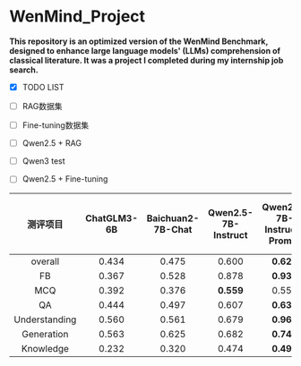 # WenMind_Project

**This repository is an optimized version of the WenMind Benchmark, designed to enhance large language models' (LLMs) comprehension of classical literature. It was a project I completed during my internship job search.**



- [x]  TODO LIST

- [ ]  RAG数据集

- [ ]  Fine-tuning数据集

- [ ]  Qwen2.5 + RAG

- [ ]  Qwen3 test

- [ ]  Qwen2.5 + Fine-tuning
  
  

| 测评项目          | ChatGLM3-6B | Baichuan2-7B-Chat | Qwen2.5-7B-Instruct | Qwen2.5-7B-Instruct-Prompt | Qwen2.5-7B-Instruct-Prompt-RAG | Qwen3-7B | Qwen2.5-7B-Instruct-Prompt-FT |
|:-------------:|:-----------:|:-----------------:|:-------------------:|:--------------------------:|:------------------------------:|:--------:|:-----------------------------:|
| overall       | 0.434       | 0.475             | 0.600               | **0.623**                  | To do                          | To do    | To do                         |
| FB            | 0.367       | 0.528             | 0.878               | **0.933**                  | To do                          | To do    | To do                         |
| MCQ           | 0.392       | 0.376             | **0.559**           | 0.553                      | To do                          | To do    | To do                         |
| QA            | 0.444       | 0.497             | 0.607               | **0.636**                  | To do                          | To do    | To do                         |
| Understanding | 0.560       | 0.561             | 0.679               | **0.969**                  | To do                          | To do    | To do                         |
| Generation    | 0.563       | 0.625             | 0.682               | **0.746**                  | To do                          | To do    | To do                         |
| Knowledge     | 0.232       | 0.320             | 0.474               | **0.493**                  | To do                          | To do    | To do                         |

